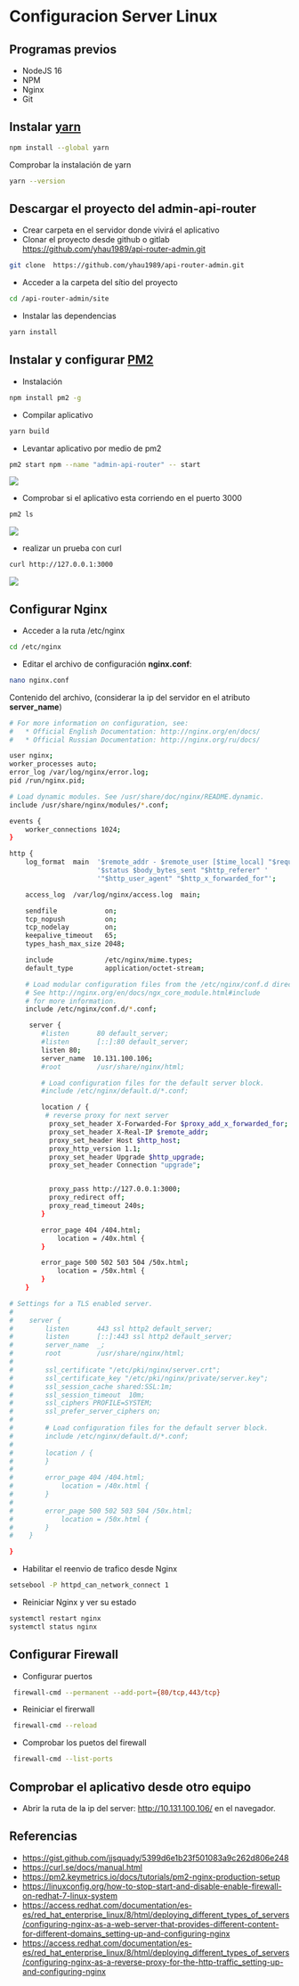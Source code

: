 
# Configuracion Server Linux

## Programas previos
- NodeJS 16
- NPM
- Nginx
- Git

## Instalar [yarn](https://classic.yarnpkg.com/lang/en/docs/install/#windows-stable)

```bash
npm install --global yarn
```

Comprobar la instalación de yarn
```bash
yarn --version
```

## Descargar el proyecto del **admin-api-router**
- Crear carpeta en el servidor donde vivirá el aplicativo
- Clonar el proyecto desde github o gitlab https://github.com/yhau1989/api-router-admin.git
```bash 
git clone  https://github.com/yhau1989/api-router-admin.git
```
- Acceder a la carpeta del sítio del proyecto 
```bash 
cd /api-router-admin/site
```

- Instalar las dependencias

```bash 
yarn install
```


## Instalar y configurar [PM2](https://pm2.keymetrics.io/)

- Instalación
```bash
npm install pm2 -g
```

- Compilar aplicativo
```bash
yarn build
```

- Levantar aplicativo por medio de pm2
```bash
pm2 start npm --name "admin-api-router" -- start
```
![](2022-06-02-02-13-11.png)

- Comprobar  si el aplicativo esta corriendo en el puerto 3000

```bash
pm2 ls
```
![](2022-06-02-02-13-11.png)

- realizar un prueba con curl
```bash
curl http://127.0.0.1:3000
```
![](2022-06-02-02-16-21.png)

## Configurar Nginx

- Acceder a la ruta /etc/nginx
```bash
cd /etc/nginx
```
- Editar el archivo de configuración **nginx.conf**:

```bash
nano nginx.conf
```

Contenido del archivo, (considerar la ip del servidor en el atributo **server_name**)

```bash
# For more information on configuration, see:
#   * Official English Documentation: http://nginx.org/en/docs/
#   * Official Russian Documentation: http://nginx.org/ru/docs/

user nginx;
worker_processes auto;
error_log /var/log/nginx/error.log;
pid /run/nginx.pid;

# Load dynamic modules. See /usr/share/doc/nginx/README.dynamic.
include /usr/share/nginx/modules/*.conf;

events {
    worker_connections 1024;
}

http {
    log_format  main  '$remote_addr - $remote_user [$time_local] "$request" '
                      '$status $body_bytes_sent "$http_referer" '
                      '"$http_user_agent" "$http_x_forwarded_for"';

    access_log  /var/log/nginx/access.log  main;

    sendfile            on;
    tcp_nopush          on;
    tcp_nodelay         on;
    keepalive_timeout   65;
    types_hash_max_size 2048;

    include             /etc/nginx/mime.types;
    default_type        application/octet-stream;

    # Load modular configuration files from the /etc/nginx/conf.d directory.
    # See http://nginx.org/en/docs/ngx_core_module.html#include
    # for more information.
    include /etc/nginx/conf.d/*.conf;

     server {
        #listen       80 default_server;
        #listen       [::]:80 default_server;
        listen 80;
        server_name  10.131.100.106;
        #root         /usr/share/nginx/html;

        # Load configuration files for the default server block.
        #include /etc/nginx/default.d/*.conf;

        location / {
         # reverse proxy for next server
          proxy_set_header X-Forwarded-For $proxy_add_x_forwarded_for;
          proxy_set_header X-Real-IP $remote_addr;
          proxy_set_header Host $http_host;
          proxy_http_version 1.1;
          proxy_set_header Upgrade $http_upgrade;
          proxy_set_header Connection "upgrade";


          proxy_pass http://127.0.0.1:3000;
          proxy_redirect off;
          proxy_read_timeout 240s;
        }

        error_page 404 /404.html;
            location = /40x.html {
        }

        error_page 500 502 503 504 /50x.html;
            location = /50x.html {
        }
    }

# Settings for a TLS enabled server.
#
#    server {
#        listen       443 ssl http2 default_server;
#        listen       [::]:443 ssl http2 default_server;
#        server_name  _;
#        root         /usr/share/nginx/html;
#
#        ssl_certificate "/etc/pki/nginx/server.crt";
#        ssl_certificate_key "/etc/pki/nginx/private/server.key";
#        ssl_session_cache shared:SSL:1m;
#        ssl_session_timeout  10m;
#        ssl_ciphers PROFILE=SYSTEM;
#        ssl_prefer_server_ciphers on;
#
#        # Load configuration files for the default server block.
#        include /etc/nginx/default.d/*.conf;
#
#        location / {
#        }
#
#        error_page 404 /404.html;
#            location = /40x.html {
#        }
#
#        error_page 500 502 503 504 /50x.html;
#            location = /50x.html {
#        }
#    }

}

```

- Habilitar el reenvio de trafico desde Nginx
```bash
setsebool -P httpd_can_network_connect 1
```

- Reiniciar Nginx y ver su estado
```bash
systemctl restart nginx
systemctl status nginx
```

## Configurar Firewall

- Configurar puertos
```bash
 firewall-cmd --permanent --add-port={80/tcp,443/tcp}
```

- Reiniciar el firerwall
```bash
 firewall-cmd --reload
```

- Comprobar los puetos del firewall
```bash
 firewall-cmd --list-ports
```

## Comprobar el aplicativo desde otro equipo
- Abrir la ruta de la ip del server: http://10.131.100.106/ en el navegador.

## Referencias

- https://gist.github.com/jjsquady/5399d6e1b23f501083a9c262d806e248
- https://curl.se/docs/manual.html
- https://pm2.keymetrics.io/docs/tutorials/pm2-nginx-production-setup
- https://linuxconfig.org/how-to-stop-start-and-disable-enable-firewall-on-redhat-7-linux-system
- https://access.redhat.com/documentation/es-es/red_hat_enterprise_linux/8/html/deploying_different_types_of_servers/configuring-nginx-as-a-web-server-that-provides-different-content-for-different-domains_setting-up-and-configuring-nginx
- https://access.redhat.com/documentation/es-es/red_hat_enterprise_linux/8/html/deploying_different_types_of_servers/configuring-nginx-as-a-reverse-proxy-for-the-http-traffic_setting-up-and-configuring-nginx



